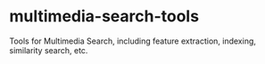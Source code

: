 # multimedia-search-tools
Tools for Multimedia Search, including feature extraction, indexing, similarity search, etc.
